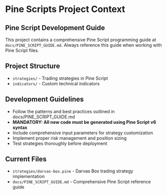 # Pine Scripts Project Context

## Pine Script Development Guide
This project contains a comprehensive Pine Script programming guide at `docs/PINE_SCRIPT_GUIDE.md`. Always reference this guide when working with Pine Script files.

## Project Structure
- `strategies/` - Trading strategies in Pine Script
- `indicators/` - Custom technical indicators

## Development Guidelines
- Follow the patterns and best practices outlined in docs/PINE_SCRIPT_GUIDE.md
- **MANDATORY: All new code must be generated using Pine Script v6 syntax**
- Include comprehensive input parameters for strategy customization
- Implement proper risk management and position sizing
- Test strategies thoroughly before deployment

## Current Files
- `strategies/darvas-box.pine` - Darvas Box trading strategy implementation
- `docs/PINE_SCRIPT_GUIDE.md` - Comprehensive Pine Script reference guide
